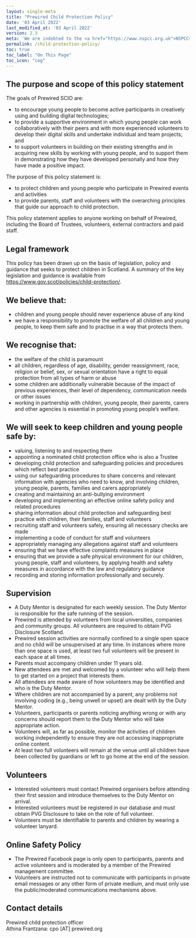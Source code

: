 ```yaml
---
layout: single-meta
title: "Prewired Child Protection Policy"
date: '03 April 2022'
last_modified_at: '03 April 2022'
version: 2.3
meta: 'We are indebted to the <a href="https://www.nspcc.org.uk">NSPCC</a> for their <a href="https://learning.nspcc.org.uk/media/1601/safeguarding-policy-statement-example.pdf">example safeguarding policy</a>, which we have used as a basis for this policy statement.'
permalink: /child-protection-policy/
toc: true
toc_label: "On This Page"
toc_icon: "cog"
---
```


## The purpose and scope of this policy statement 

The goals of Prewired SCIO are:

* to encourage young people to become active participants in creatively using and building digital technologies;
* to provide a supportive environment in which young people can work collaboratively with their peers and with more experienced volunteers to develop their digital skills and undertake individual and team projects; and
* to support volunteers in building on their existing strengths and in acquiring new skills by working with young people, and to support them in demonstrating how they have developed personally and how they have made a positive impact.

The purpose of this policy statement is: 

* to protect children and young people who participate in Prewired events and activities
* to provide parents, staff and volunteers with the overarching principles that guide our approach to child protection. 

This policy statement applies to anyone working on behalf of Prewired, including the Board of Trustees, volunteers, external contractors and paid staff. 

## Legal framework 
This policy has been drawn up on the basis of legislation, policy and guidance that seeks to protect children in Scotland. A summary of the key legislation and guidance is available from <https://www.gov.scot/policies/child-protection/>. 

## We believe that: 
* children and young people should never experience abuse of any kind 
* we have a responsibility to promote the welfare of all children and young people, to keep them safe and to practise in a way that protects them. 

## We recognise that:

* the welfare of the child is paramount 
* all children, regardless of age, disability, gender reassignment, race, religion or belief, sex, or sexual orientation have a right to equal protection from all types of harm or abuse 
* some children are additionally vulnerable because of the impact of previous experiences, their level of dependency, communication needs or other issues 
* working in partnership with children, young people, their parents, carers and other agencies is essential in promoting young people’s welfare. 

## We will seek to keep children and young people safe by: 

* valuing, listening to and respecting them 
* appointing a nominated child protection office who is also a Trustee
* developing child protection and safeguarding policies and procedures which reflect best practice 
* using our safeguarding procedures to share concerns and relevant information with agencies who need to know, and involving children, young people, parents, families and carers appropriately 
* creating and maintaining an anti-bullying environment
* developing and implementing an effective online safety policy and related procedures 
* sharing information about child protection and safeguarding best practice with children, their families, staff and volunteers 
* recruiting staff and volunteers safely, ensuring all necessary checks are made 
* implementing a code of conduct for staff and volunteers 
* appropriately managing any allegations against staff and volunteers 
* ensuring that we have effective complaints measures in place 
* ensuring that we provide a safe physical environment for our children, young people, staff and volunteers, by applying health and safety measures in accordance with the law and regulatory guidance 
* recording and storing information professionally and securely. 

## Supervision
* A Duty Mentor is designated for each weekly session. The Duty Mentor is responsible for the safe running of the session.
* Prewired is attended by volunteers from local universities, companies and community groups. All volunteers are required to obtain PVG Disclosure Scotland.
* Prewired session activities are normally confined to a single open space and no child will be unsupervised at any time. In instances where more than one space is used, at least two full volunteers will be present in each space at all times.
* Parents must accompany children under 11 years old.
* New attendees are met and welcomed by a volunteer who will help them to get started on a project that interests them.
* All attendees are made aware of how volunteers may be identified and who is the Duty Mentor.
* Where children are not accompanied by a parent, any problems not involving coding (e.g., being unwell or upset) are dealt with by the Duty Mentor.
* Volunteers, participants or parents noticing anything wrong or with any concerns should report them to the Duty Mentor who will take appropriate action.
* Volunteers will, as far as possible, monitor the activities of children working independently to ensure they are not accessing inappropriate online content.
* At least two full volunteers will remain at the venue until all children have been collected by guardians or left to go home at the end of the session.

## Volunteers
* Interested volunteers must contact Prewired organisers before attending their first session and introduce themselves to the Duty Mentor on arrival.
* Interested volunteers must be registered in our database and must obtain PVG Disclosure to take on the role of full volunteer.
* Volunteers must be identifiable to parents and children by wearing a volunteer lanyard.

## Online Safety Policy

* The Prewired Facebook page is only open to participants, parents and active volunteers and is moderated by a member of the Prewired management committee. 
* Volunteers are instructed not to communicate with participants in private email messages or any other form of private medium, and must only use the public/moderated communications mechanisms above.

## Contact details 

Prewired child protection officer   
Athina Frantzana: cpo [AT] prewired.org
